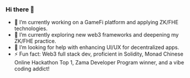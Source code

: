 ### Hi there 👋

<!--
**huaigu/huaigu** is a ✨ _special_ ✨ repository because its `README.md` (this file) appears on your GitHub profile.
-->

- 🔭 I’m currently working on a GameFi platform and applying ZK/FHE technologies.
- 🌱 I’m currently exploring new web3 frameworks and deepening my ZK/FHE practice.
- 🤔 I’m looking for help with enhancing UI/UX for decentralized apps.
- ⚡ Fun fact: Web3 full stack dev, proficient in Solidity, Monad Chinese Online Hackathon Top 1, Zama Developer Program winner, and a vibe coding addict!
